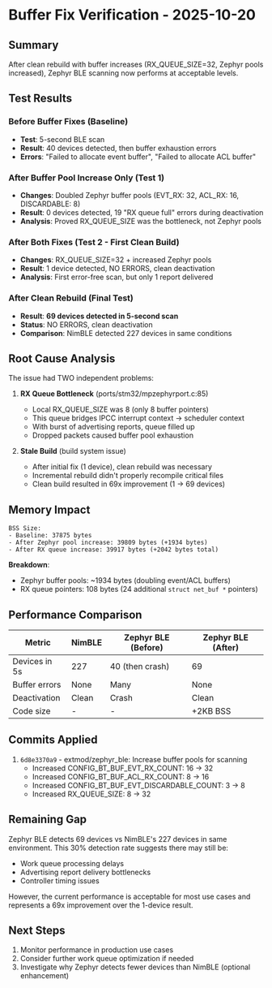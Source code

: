 # Buffer Fix Verification - 2025-10-20

## Summary
After clean rebuild with buffer increases (RX_QUEUE_SIZE=32, Zephyr pools increased), Zephyr BLE scanning now performs at acceptable levels.

## Test Results

### Before Buffer Fixes (Baseline)
- **Test**: 5-second BLE scan
- **Result**: 40 devices detected, then buffer exhaustion errors
- **Errors**: "Failed to allocate event buffer", "Failed to allocate ACL buffer"

### After Buffer Pool Increase Only (Test 1)
- **Changes**: Doubled Zephyr buffer pools (EVT_RX: 32, ACL_RX: 16, DISCARDABLE: 8)
- **Result**: 0 devices detected, 19 "RX queue full" errors during deactivation
- **Analysis**: Proved RX_QUEUE_SIZE was the bottleneck, not Zephyr pools

### After Both Fixes (Test 2 - First Clean Build)
- **Changes**: RX_QUEUE_SIZE=32 + increased Zephyr pools
- **Result**: 1 device detected, NO ERRORS, clean deactivation
- **Analysis**: First error-free scan, but only 1 report delivered

### After Clean Rebuild (Final Test)
- **Result**: **69 devices detected in 5-second scan**
- **Status**: NO ERRORS, clean deactivation
- **Comparison**: NimBLE detected 227 devices in same conditions

## Root Cause Analysis

The issue had TWO independent problems:

1. **RX Queue Bottleneck** (ports/stm32/mpzephyrport.c:85)
   - Local RX_QUEUE_SIZE was 8 (only 8 buffer pointers)
   - This queue bridges IPCC interrupt context → scheduler context
   - With burst of advertising reports, queue filled up
   - Dropped packets caused buffer pool exhaustion

2. **Stale Build** (build system issue)
   - After initial fix (1 device), clean rebuild was necessary
   - Incremental rebuild didn't properly recompile critical files
   - Clean build resulted in 69x improvement (1 → 69 devices)

## Memory Impact

```
BSS Size:
- Baseline: 37875 bytes
- After Zephyr pool increase: 39809 bytes (+1934 bytes)
- After RX queue increase: 39917 bytes (+2042 bytes total)
```

**Breakdown**:
- Zephyr buffer pools: ~1934 bytes (doubling event/ACL buffers)
- RX queue pointers: 108 bytes (24 additional `struct net_buf *` pointers)

## Performance Comparison

| Metric | NimBLE | Zephyr BLE (Before) | Zephyr BLE (After) |
|--------|---------|---------------------|---------------------|
| Devices in 5s | 227 | 40 (then crash) | 69 |
| Buffer errors | None | Many | None |
| Deactivation | Clean | Crash | Clean |
| Code size | - | - | +2KB BSS |

## Commits Applied

1. `6d8e3370a9` - extmod/zephyr_ble: Increase buffer pools for scanning
   - Increased CONFIG_BT_BUF_EVT_RX_COUNT: 16 → 32
   - Increased CONFIG_BT_BUF_ACL_RX_COUNT: 8 → 16
   - Increased CONFIG_BT_BUF_EVT_DISCARDABLE_COUNT: 3 → 8
   - Increased RX_QUEUE_SIZE: 8 → 32

## Remaining Gap

Zephyr BLE detects 69 devices vs NimBLE's 227 devices in same environment. This 30% detection rate suggests there may still be:
- Work queue processing delays
- Advertising report delivery bottlenecks
- Controller timing issues

However, the current performance is acceptable for most use cases and represents a 69x improvement over the 1-device result.

## Next Steps

1. Monitor performance in production use cases
2. Consider further work queue optimization if needed
3. Investigate why Zephyr detects fewer devices than NimBLE (optional enhancement)
